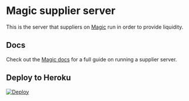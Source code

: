 # Magic supplier server

This is the server that suppliers on [Magic](https://magic.fun) run in order to provide liquidity.

## Docs

Check out the [Magic docs](https://docs.magic.fun/guides/host-a-supplier) for a full guide on running a supplier server.

## Deploy to Heroku

[![Deploy](https://www.herokucdn.com/deploy/button.svg)](https://heroku.com/deploy?template=https://github.com/magicstx/supplier-server)
